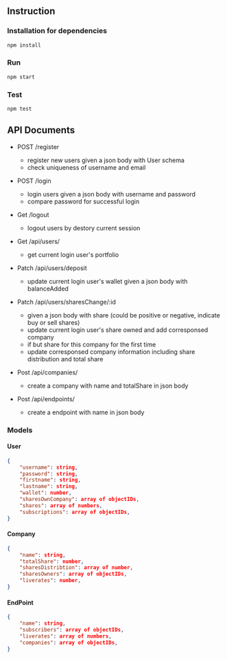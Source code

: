 
## Instruction

### Installation for dependencies

```bash
npm install
```
### Run

```bash
npm start
```
### Test

```bash
npm test
```

## API Documents


- POST /register
    - register new users given a json body with User schema
    - check uniqueness of username and email
- POST /login
    - login users given a json body with username and password
    - compare password for successful login
- Get /logout
    - logout users by destory current session

- Get /api/users/
    - get current login user's portfolio
- Patch /api/users/deposit
    - update current login user's wallet given a json body with balanceAdded
- Patch /api/users/sharesChange/:id
    - given a json body with share (could be positive or negative, indicate buy or sell shares)
    - update current login user's share owned and add corresponsed company 
     - if but share for this company for the first time
    - update corresponsed company information including share distribution and total share

- Post /api/companies/
    - create a company with name and totalShare in json body
- Post /api/endpoints/
    - create a endpoint with name in json body
### Models

#### User

```Json
{
    "username": string,
    "password": string,
    "firstname": string,
    "lastname": string,
    "wallet": number,
    "sharesOwnCompany": array of objectIDs,
    "shares": array of numbers,
    "subscriptions": array of objectIDs,
}
```

#### Company

```Json
{
    "name": string,
    "totalShare": number,
    "sharesDistribtion": array of number,
    "sharesOwners": array of objectIDs,
    "liverates": number,
}
```

#### EndPoint

```Json
{
    "name": string,
    "subscribers": array of objectIDs,
    "liverates": array of numbers,
    "companies": array of objectIDs,
}
```
